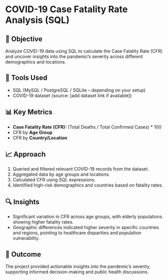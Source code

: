 # COVID-19 Case Fatality Rate Analysis (SQL)

## 📌 Objective
Analyze COVID-19 data using SQL to calculate the Case Fatality Rate (CFR) and uncover insights into the pandemic’s severity across different demographics and locations.

## 🧰 Tools Used
- SQL (MySQL / PostgreSQL / SQLite – depending on your setup)
- COVID-19 dataset (source: [add dataset link if available])

## 📊 Key Metrics
- **Case Fatality Rate (CFR):** (Total Deaths / Total Confirmed Cases) * 100
- CFR by **Age Group**
- CFR by **Country/Location**

## 📈 Approach
1. Queried and filtered relevant COVID-19 records from the dataset.
2. Aggregated data by age groups and locations.
3. Calculated CFR using SQL expressions.
4. Identified high-risk demographics and countries based on fatality rates.

## 🔍 Insights
- Significant variation in CFR across age groups, with elderly populations showing higher fatality rates.
- Geographic differences indicated higher severity in specific countries and regions, pointing to healthcare disparities and population vulnerability.

## 🧠 Outcome
The project provided actionable insights into the pandemic’s severity, supporting informed decision-making and public health discussions.
